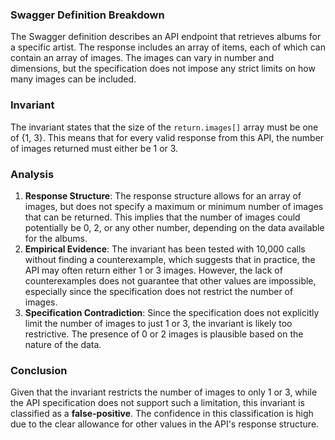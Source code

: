 ### Swagger Definition Breakdown
The Swagger definition describes an API endpoint that retrieves albums for a specific artist. The response includes an array of items, each of which can contain an array of images. The images can vary in number and dimensions, but the specification does not impose any strict limits on how many images can be included.

### Invariant
The invariant states that the size of the `return.images[]` array must be one of {1, 3}. This means that for every valid response from this API, the number of images returned must either be 1 or 3.

### Analysis
1. **Response Structure**: The response structure allows for an array of images, but does not specify a maximum or minimum number of images that can be returned. This implies that the number of images could potentially be 0, 2, or any other number, depending on the data available for the albums.
2. **Empirical Evidence**: The invariant has been tested with 10,000 calls without finding a counterexample, which suggests that in practice, the API may often return either 1 or 3 images. However, the lack of counterexamples does not guarantee that other values are impossible, especially since the specification does not restrict the number of images.
3. **Specification Contradiction**: Since the specification does not explicitly limit the number of images to just 1 or 3, the invariant is likely too restrictive. The presence of 0 or 2 images is plausible based on the nature of the data.

### Conclusion
Given that the invariant restricts the number of images to only 1 or 3, while the API specification does not support such a limitation, this invariant is classified as a **false-positive**. The confidence in this classification is high due to the clear allowance for other values in the API's response structure.
